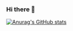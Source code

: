 ### Hi there 👋

[![Anurag's GitHub stats](https://github-readme-stats.vercel.app/api?username=luizlipe&show_icons=true&theme=dracula)](https://github.com/anuraghazra/github-readme-stats)


